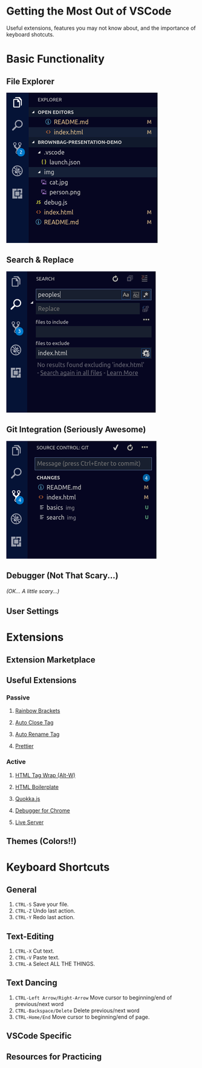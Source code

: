 # Getting the Most Out of VSCode

Useful extensions, features you may not know about, and the importance of keyboard shotcuts.

# Basic Functionality

## File Explorer

![alt text](./img/basics "The File Explorer")

## Search & Replace

![alt text](./img/search "The Search & Replace")

## Git Integration (Seriously Awesome)

![alt text](./img/git "Git")

## Debugger (Not That Scary...)

###### (OK... A little scary...)

## User Settings

# Extensions

## Extension Marketplace

## Useful Extensions

### Passive

1.  [Rainbow Brackets](https://marketplace.visualstudio.com/items?itemName=2gua.rainbow-brackets)

2.  [Auto Close Tag](https://marketplace.visualstudio.com/items?itemName=formulahendry.auto-close-tag)

3.  [Auto Rename Tag](https://marketplace.visualstudio.com/items?itemName=formulahendry.auto-rename-tag)

4.  [Prettier](https://marketplace.visualstudio.com/items?itemName=esbenp.prettier-vscode)

### Active

1.  [HTML Tag Wrap (Alt-W)](https://marketplace.visualstudio.com/items?itemName=bradgashler.htmltagwrap)

2.  [HTML Boilerplate](https://marketplace.visualstudio.com/items?itemName=sidthesloth.html5-boilerplate)

3.  [Quokka.js](https://marketplace.visualstudio.com/items?itemName=WallabyJs.quokka-vscode)

4.  [Debugger for Chrome](https://marketplace.visualstudio.com/items?itemName=msjsdiag.debugger-for-chrome)

5.  [Live Server](https://marketplace.visualstudio.com/items?itemName=ritwickdey.LiveServer)

## Themes (Colors!!)

# Keyboard Shortcuts

## General

1.  `CTRL-S` Save your file.
2.  `CTRL-Z` Undo last action.
3.  `CTRL-Y` Redo last action.

## Text-Editing

1.  `CTRL-X` Cut text.
2.  `CTRL-V` Paste text.
3.  `CTRL-A` Select ALL THE THINGS.

## Text Dancing

1.  `CTRL-Left Arrow/Right-Arrow` Move cursor to beginning/end of previous/next word
2.  `CTRL-Backspace/Delete` Delete previous/next word
3.  `CTRL-Home/End` Move cursor to beginning/end of page.

## VSCode Specific

## Resources for Practicing

